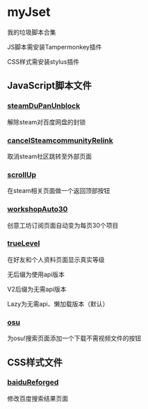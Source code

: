 # myJset
我的垃圾脚本合集

JS脚本需安装Tampermonkey插件

CSS样式需安装stylus插件
## JavaScript脚本文件
### [steamDuPanUnblock](https://github.com/swhoro/myJset/raw/master/steamDuPanUnblock.user.js)
解除steam对百度网盘的封锁

### [cancelSteamcommunityRelink](https://github.com/swhoro/myJset/raw/master/cancelSteamcommunityRelink.user.js)
取消steam社区跳转至外部页面

### [scrollUp](https://github.com/swhoro/myJset/raw/master/scrollUp.user.js)
在steam相关页面做一个返回顶部按钮

### [workshopAuto30](https://github.com/swhoro/myJset/raw/master/workshopAuto30.user.js)
创意工坊订阅页面自动变为每页30个项目

### [trueLevel](https://github.com/swhoro/myJset/raw/master/trueLevelLazy.user.js)
在好友和个人资料页面显示真实等级

无后缀为使用api版本

V2后缀为无需api版本

Lazy为无需api、懒加载版本（默认）

### [osu](https://github.com/swhoro/myJset/raw/master/osu.user.js)
为osu!搜索页面添加一个下载不需视频文件的按钮

## CSS样式文件
### [baiduReforged](https://github.com/swhoro/myJset/raw/master/baidu.user.css)
修改百度搜索结果页面
